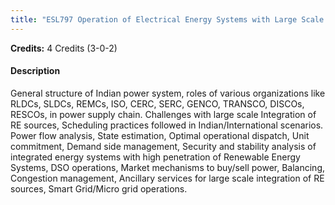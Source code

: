 ```yaml
---
title: "ESL797 Operation of Electrical Energy Systems with Large Scale Integration of Renewable Energy Sources"
---
```

**Credits:** 4 Credits (3-0-2)

#### Description
General structure of Indian power system, roles of various organizations like RLDCs, SLDCs, REMCs, ISO, CERC, SERC, GENCO, TRANSCO, DISCOs, RESCOs, in power supply chain. Challenges with large scale Integration of RE sources, Scheduling practices followed in Indian/International scenarios. Power flow analysis, State estimation, Optimal operational dispatch, Unit commitment, Demand side management, Security and stability analysis of integrated energy systems with high penetration of Renewable Energy Systems, DSO operations, Market mechanisms to buy/sell power, Balancing, Congestion management, Ancillary services for large scale integration of RE sources, Smart Grid/Micro grid operations.
